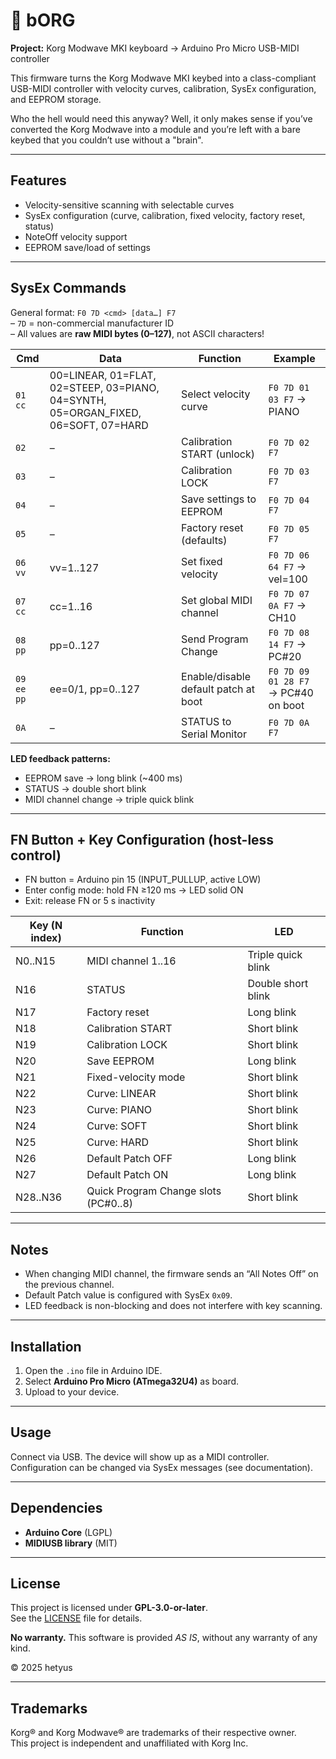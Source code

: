 # 🎹 bORG

**Project:** Korg Modwave MKI keyboard → Arduino Pro Micro USB-MIDI controller

This firmware turns the Korg Modwave MKI keybed into a class-compliant USB-MIDI controller
with velocity curves, calibration, SysEx configuration, and EEPROM storage.

Who the hell would need this anyway?
Well, it only makes sense if you’ve converted the Korg Modwave into a module and you’re left with a bare keybed that you couldn’t use without a "brain".

---

## Features
- Velocity-sensitive scanning with selectable curves  
- SysEx configuration (curve, calibration, fixed velocity, factory reset, status)  
- NoteOff velocity support  
- EEPROM save/load of settings  

---

## SysEx Commands

General format: `F0 7D <cmd> [data…] F7`  
– `7D` = non-commercial manufacturer ID  
– All values are **raw MIDI bytes (0–127)**, not ASCII characters!

| Cmd | Data | Function | Example |
|-----|------|----------|---------|
| `01 cc` | 00=LINEAR, 01=FLAT, 02=STEEP, 03=PIANO, 04=SYNTH, 05=ORGAN_FIXED, 06=SOFT, 07=HARD | Select velocity curve | `F0 7D 01 03 F7` → PIANO |
| `02` | – | Calibration START (unlock) | `F0 7D 02 F7` |
| `03` | – | Calibration LOCK | `F0 7D 03 F7` |
| `04` | – | Save settings to EEPROM | `F0 7D 04 F7` |
| `05` | – | Factory reset (defaults) | `F0 7D 05 F7` |
| `06 vv` | vv=1..127 | Set fixed velocity | `F0 7D 06 64 F7` → vel=100 |
| `07 cc` | cc=1..16 | Set global MIDI channel | `F0 7D 07 0A F7` → CH10 |
| `08 pp` | pp=0..127 | Send Program Change | `F0 7D 08 14 F7` → PC#20 |
| `09 ee pp` | ee=0/1, pp=0..127 | Enable/disable default patch at boot | `F0 7D 09 01 28 F7` → PC#40 on boot |
| `0A` | – | STATUS to Serial Monitor | `F0 7D 0A F7` |

**LED feedback patterns:**  
- EEPROM save → long blink (~400 ms)  
- STATUS → double short blink  
- MIDI channel change → triple quick blink  

---

## FN Button + Key Configuration (host-less control)

- FN button = Arduino pin 15 (INPUT_PULLUP, active LOW)  
- Enter config mode: hold FN ≥120 ms → LED solid ON  
- Exit: release FN or 5 s inactivity  

| Key (N index) | Function | LED |
|---------------|----------|-----|
| N0..N15  | MIDI channel 1..16 | Triple quick blink |
| N16      | STATUS | Double short blink |
| N17      | Factory reset | Long blink |
| N18      | Calibration START | Short blink |
| N19      | Calibration LOCK | Short blink |
| N20      | Save EEPROM | Long blink |
| N21      | Fixed-velocity mode | Short blink |
| N22      | Curve: LINEAR | Short blink |
| N23      | Curve: PIANO | Short blink |
| N24      | Curve: SOFT | Short blink |
| N25      | Curve: HARD | Short blink |
| N26      | Default Patch OFF | Long blink |
| N27      | Default Patch ON | Long blink |
| N28..N36 | Quick Program Change slots (PC#0..8) | Short blink |

---

## Notes

- When changing MIDI channel, the firmware sends an “All Notes Off” on the previous channel.  
- Default Patch value is configured with SysEx `0x09`.  
- LED feedback is non-blocking and does not interfere with key scanning.

---

## Installation
1. Open the `.ino` file in Arduino IDE.  
2. Select **Arduino Pro Micro (ATmega32U4)** as board.  
3. Upload to your device.  

---

## Usage
Connect via USB. The device will show up as a MIDI controller.  
Configuration can be changed via SysEx messages (see documentation).

---

## Dependencies
- **Arduino Core** (LGPL)  
- **MIDIUSB library** (MIT)  

---

## License
This project is licensed under **GPL-3.0-or-later**.  
See the [LICENSE](LICENSE) file for details.

**No warranty.** This software is provided *AS IS*, without any warranty of any kind.

© 2025 hetyus

---

## Trademarks
Korg® and Korg Modwave® are trademarks of their respective owner.  
This project is independent and unaffiliated with Korg Inc.
